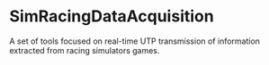 # SimRacingDataAcquisition
A set of tools focused on real-time UTP transmission of information extracted from racing simulators games.

